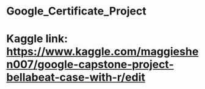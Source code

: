 # Google_Certificate_Project

# Kaggle link: https://www.kaggle.com/maggieshen007/google-capstone-project-bellabeat-case-with-r/edit
